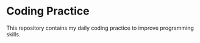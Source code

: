 # Coding Practice

This repository contains my daily coding practice to improve programming skills.
